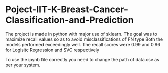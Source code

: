 # Poject-IIT-K-Breast-Cancer-Classification-and-Prediction
The project is made in python with major use of sklearn. The goal was to maximize recall values so as to avoid misclassifications of FN type  Both the models performed exceedingly well. The recall scores were 0.99 and 0.96 for Logisitc Regression and SVC respectively

To use the ipynb file correctly you need to change the path of data.csv as per your system.
